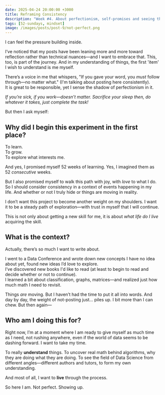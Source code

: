 ```yaml
---
date: 2025-04-24 20:00:00 +3000
title: Reframing Consistency
description: "Week #4. About perfectionism, self-promises and seeing the context."
tags: [52-sundays, mindset]
image: /images/posts/post-9/not-perfect.png
---
```


I can feel the pressure building inside.

<p class="notation">I’ve noticed that my posts have been leaning more and more toward reflection rather than technical nuances—and I want to embrace that. This, too, is part of the journey. And in my understanding of things, the first 'item' I wish to understand is me myself.</p>

There’s a voice in me that whispers, "If you gave your word, you _must_ follow through—no matter what." (I'm talking about posting here consistently).\
It is great to be responsible, yet I sense the shadow of perfectionism in it.

_If you’re sick, if you work—doesn’t matter. Sacrifice your sleep then, do whatever it takes, just complete the task!_

But then I ask myself:

## Why did I begin this experiment in the first place?

To learn.  
To grow.  
To explore what interests me.

And yes, I promised myself 52 weeks of learning. Yes, I imagined them as 52 _consecutive_ weeks.

But I also promised myself to walk this path with joy, with _love_ to what I do. So I should consider consistency in a context of events happening in my life. And whether or not I truly hide or things are moving in reality.

I don’t want this project to become another weight on my shoulders. I want it to be a steady path of exploration—with trust in myself that I will continue.

This is not only about getting a new skill for me, it is about _what life do I live_ acquiring the skill.

## What is the context?

Actually, there’s so much I want to write about.

I went to a Data Conference and wrote down new concepts I have no idea about yet, found new ideas I’d love to explore.\
I’ve discovered new books I'd like to read (at least to begin to read and decide whether or not to continue).\
I learned a bit about classification, graphs, matrices—and realized just how much math I need to revisit.

Things _are_ moving. But I haven’t had the time to put it all into words. And day by day, the weight of not-posting just… piles up. I bit more than I can chew. But then again—

## Who am I doing this for?

Right now, I’m at a moment where I am ready to give myself as much time as I need, not rushing anywhere, even if the world of data seems to be dashing forward. I want to take my time.

To really **understand** things. To uncover real math behind algorithms, why they are doing what they are doing. To see the field of Data Science from different angles—different authors and tutors, to form my own understanding.

And most of all, I want to **live** through the process.

So here I am. Not perfect. Showing up.
